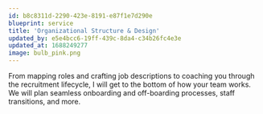 ```yaml
---
id: b8c8311d-2290-423e-8191-e87f1e7d290e
blueprint: service
title: 'Organizational Structure & Design'
updated_by: e5e4bcc6-19ff-439c-8da4-c34b26fc4e3e
updated_at: 1688249277
image: bulb_pink.png
---
```

From mapping roles and crafting job descriptions to coaching you through the recruitment lifecycle, I will get to the bottom of how your team works. We will plan seamless onboarding and off-boarding processes, staff transitions, and more.